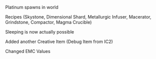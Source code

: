 Platinum spawns in world

Recipes (Skystone, Dimensional Shard, Metallurgic Infuser, Macerator, Grindstone, Compactor, Magma Crucible)

Sleeping is now actually possible

Added another Creative Item (Debug Item from IC2)

Changed EMC Values
